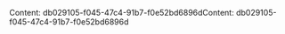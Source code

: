 <span data-ttu-id="62ff8-101">Content: db029105-f045-47c4-91b7-f0e52bd6896d</span><span class="sxs-lookup"><span data-stu-id="62ff8-101">Content: db029105-f045-47c4-91b7-f0e52bd6896d</span></span>